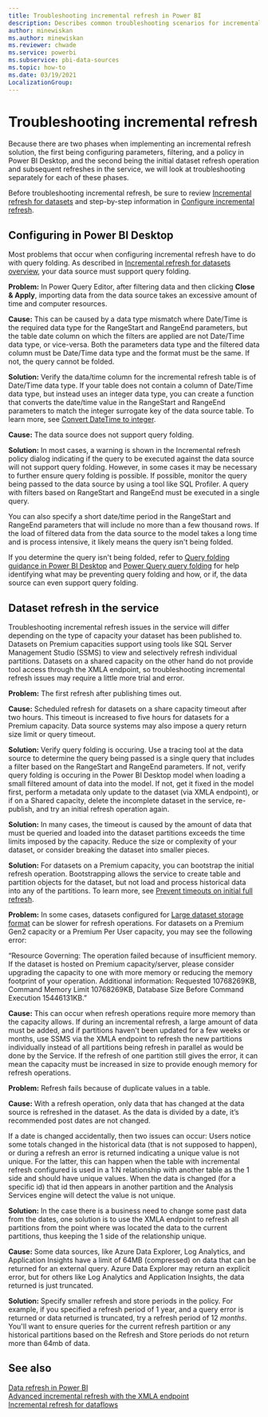 ```yaml
---
title: Troubleshooting incremental refresh in Power BI
description: Describes common troubleshooting scenarios for incremental refresh.
author: minewiskan
ms.author: minewiskan
ms.reviewer: chwade
ms.service: powerbi
ms.subservice: pbi-data-sources
ms.topic: how-to
ms.date: 03/19/2021
LocalizationGroup: 
---
```

# Troubleshooting incremental refresh

Because there are two phases when implementing an incremental refresh solution, the first being configuring parameters, filtering, and a policy in Power BI Desktop, and the second being the initial dataset refresh operation and subsequent refreshes in the service, we will look at troubleshooting separately for each of these phases.

Before troubleshooting incremental refresh, be sure to review [Incremental refresh for datasets](incremental-refresh-overview.md) and step-by-step information in [Configure incremental refresh](incremental-refresh-configure.md).

## Configuring in Power BI Desktop

Most problems that occur when configuring incremental refresh have to do with query folding. As described in [Incremental refresh for datasets overview](incremental-refresh-overview.md#supported-data-sources), your data source must support query folding.

**Problem:** In Power Query Editor, after filtering data and then clicking **Close & Apply**, importing data from the data source takes an excessive amount of time and computer resources.

**Cause:** This can be caused by a data type mismatch where Date/Time is the required data type for the RangeStart and RangeEnd parameters, but the table date column on which the filters are applied are not Date/Time data type, or vice-versa. Both the parameters data type and the filtered data column must be Date/Time data type and the format must be the same. If not, the query cannot be folded.

**Solution:** Verify the data/time column for the incremental refresh table is of Date/Time data type. If your table does not contain a column of Date/Time data type, but instead uses an integer data type, you can create a function that converts the date/time value in the RangeStart and RangeEnd parameters to match the integer surrogate key of the data source table. To learn more, see [Convert DateTime to integer](incremental-refresh-configure.md#convert-datetime-to-integer).

**Cause:** The data source does not support query folding.

**Solution:** In most cases, a warning is shown in the Incremental refresh policy dialog indicating if the query to be executed against the data source will not support query folding. However, in some cases it may be necessary to further ensure query folding is possible. If possible, monitor the query being passed to the data source by using a tool like SQL Profiler. A query with filters based on RangeStart and RangeEnd must be executed in a single query.

You can also specify a short date/time period in the RangeStart and RangeEnd parameters that will include no more than a few thousand rows. If the load of filtered data from the data source to the model takes a long time and is process intensive, it likely means the query isn't being folded.

If you determine the query isn't being folded, refer to [Query folding guidance in Power BI Desktop](../guidance/power-query-folding.md) and [Power Query query folding](/power-query/power-query-folding) for help identifying what may be preventing query folding and how, or if, the data source can even support query folding.

## Dataset refresh in the service

Troubleshooting incremental refresh issues in the service will differ depending on the type of capacity your dataset has been published to. Datasets on Premium capacities support using tools like SQL Server Management Studio (SSMS) to view and selectively refresh individual partitions. Datasets on a shared capacity on the other hand do not provide tool access through the XMLA endpoint, so troubleshooting incremental refresh issues may require a little more trial and error.

**Problem:** The first refresh after publishing times out.

**Cause:** Scheduled refresh for datasets on a share capacity timeout after two hours. This timeout is increased to five hours for datasets for a Premium capacity. Data source systems may also impose a query return size limit or query timeout.

**Solution:** Verify query folding is occuring. Use a tracing tool at the data source to determine the query being passed is a single query that includes a filter based on the RangeStart and RangeEnd parameters. If not, verify query folding is occuring in the Power BI Desktop model when loading a small filtered amount of data into the model. If not, get it fixed in the model first, perform a metadata only update to the dataset (via XMLA endpoint), or if on a Shared capacity, delete the incomplete dataset in the service, re-publish, and try an initial refresh operation again.

**Solution:** In many cases, the timeout is caused by the amount of data that must be queried and loaded into the dataset partitions exceeds the time limits imposed by the capacity. Reduce the size or complexity of your dataset, or consider breaking the dataset into smaller pieces.

**Solution:** For datasets on a Premium capacity, you can bootstrap the initial refresh operation. Bootstrapping allows the service to create table and partition objects for the dataset, but not load and process historical data into any of the partitions. To learn more, see [Prevent timeouts on initial full refresh](incremental-refresh-xmla.md#prevent-timeouts-on-initial-full-refresh).

**Problem:** In some cases, datasets configured for [Large dataset storage format](service-premium-large-models.md) can be slower for refresh operations. For datasets on a Premium Gen2 capacity or a Premium Per User capacity, you may see the following error:

“Resource Governing: The operation failed because of insufficient memory. If the dataset is hosted on Premium capacity/server, please consider upgrading the capacity to one with more memory or reducing the memory footprint of your operation. Additional information: Requested 10768269KB, Command Memory Limit 10768269KB, Database Size Before Command Execution 15446131KB.”

**Cause:** This can occur when refresh operations require more memory than the capacity allows. If during an incremental refresh, a large amount of data must be added, and if partitions haven't been updated for a few weeks or months, use SSMS via the XMLA endpoint to refresh the new partitions individually instead of all partitions being refresh in parallel as would be done by the Service. If the refresh of one partition still gives the error, it can mean the capacity must be increased in size to provide enough memory for refresh operations.

**Problem:** Refresh fails because of duplicate values in a table.

**Cause:** With a refresh operation, only data that has changed at the data source is refreshed in the dataset. As the data is divided by a date, it’s recommended post dates are not changed.

If a date is changed accidentally, then two issues can occur: Users notice some totals changed in the historical data (that is not supposed to happen), or during a refresh an error is returned indicating a unique value is not unique.
For the latter, this can happen when the table with incremental refresh configured is used in a 1:N relationship with another table as the 1 side and should have unique values. When the data is changed (for a specific id) that id then appears in another partition and the Analysis Services engine will detect the value is not unique.

**Solution:** In the case there is a business need to change some past data from the dates, one solution is to use the XMLA endpoint to refresh all partitions from the point where was located the data to the current partitions, thus keeping the 1 side of the relationship unique.

**Cause:** Some data sources, like Azure Data Explorer, Log Analytics, and Application Insights have a limit of 64MB (compressed) on data that can be returned for an external query. Azure Data Explorer may return an explicit error, but for others like Log Analytics and Application Insights, the data returned is just truncated.

**Solution:** Specify smaller refresh and store periods in the policy. For example, if you specified a refresh period of 1 year, and a query error is returned or data returned is truncated, try a refresh period of 12 *months*. You'll want to ensure queries for the current refresh partition or any historical partitions based on the Refresh and Store periods do not return more than 64mb of data.

## See also

[Data refresh in Power BI](../connect-data/refresh-data.md)  
[Advanced incremental refresh with the XMLA endpoint](incremental-refresh-xmla.md)  
[Incremental refresh for dataflows](../transform-model/dataflows/dataflows-premium-features.md#incremental-refresh)
